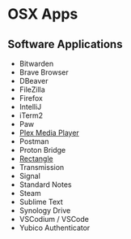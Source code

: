 # OSX Apps

## Software Applications

- Bitwarden
- Brave Browser
- DBeaver
- FileZilla
- Firefox
- IntelliJ
- iTerm2
- Paw
- [Plex Media Player](https://knapsu.eu/plex/)
- Postman
- Proton Bridge
- [Rectangle](https://rectangleapp.com/)
- Transmission
- Signal
- Standard Notes
- Steam
- Sublime Text
- Synology Drive
- VSCodium / VSCode
- Yubico Authenticator
